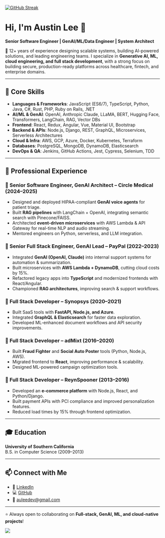 [![GitHub Streak](https://streak-stats.demolab.com?user=hanahub&theme=transparent&border_radius=4)](https://git.io/streak-stats)

# Hi, I'm Austin Lee 👋  

**Senior Software Engineer | GenAI/ML/Data Engineer | System Architect**  

🚀 12+ years of experience designing scalable systems, building AI-powered solutions, and leading engineering teams. I specialize in **Generative AI, ML, cloud engineering, and full stack development**, with a strong focus on building secure, production-ready platforms across healthcare, fintech, and enterprise domains.  

---

## 🔧 Core Skills
- **Languages & Frameworks**: JavaScript (ES6/7), TypeScript, Python, Java, C#, Rust, PHP, Ruby on Rails, .NET  
- **AI/ML & GenAI**: OpenAI, Anthropic Claude, LLaMA, BERT, Hugging Face, Transformers, LangChain, RAG, Vector DBs  
- **Frontend**: React, Redux, Angular, Vue, Material UI, Bootstrap  
- **Backend & APIs**: Node.js, Django, REST, GraphQL, Microservices, Serverless Architectures  
- **Cloud & Infra**: AWS, GCP, Azure, Docker, Kubernetes, Terraform  
- **Databases**: PostgreSQL, MongoDB, DynamoDB, Elasticsearch  
- **DevOps & QA**: Jenkins, GitHub Actions, Jest, Cypress, Selenium, TDD  

---

## 💼 Professional Experience  

### 🔹 Senior Software Engineer, GenAI Architect – Circle Medical (2024–2025)  
- Designed and deployed HIPAA-compliant **GenAI voice agents** for patient triage.  
- Built **RAG pipelines** with LangChain + OpenAI, integrating semantic search with Pinecone/FAISS.  
- Architected **event-driven microservices** with AWS Lambda & API Gateway for real-time NLP and audio streaming.  
- Mentored engineers on Python, serverless, and LLM integration.  

### 🔹 Senior Full Stack Engineer, GenAI Lead – PayPal (2022–2023)  
- Integrated **GenAI (OpenAI, Claude)** into internal support systems for automation & summarization.  
- Built microservices with **AWS Lambda + DynamoDB**, cutting cloud costs by 15%.  
- Refactored legacy apps into **TypeScript** and modernized frontends with React/Angular.  
- Championed **RAG architectures**, improving search & support workflows.  

### 🔹 Full Stack Developer – Synopsys (2020–2021)  
- Built SaaS tools with **FastAPI, Node.js, and Azure**.  
- Integrated **GraphQL & Elasticsearch** for faster data exploration.  
- Developed ML-enhanced document workflows and API security improvements.  

### 🔹 Full Stack Developer – adMixt (2016–2020)  
- Built **Fraud Fighter** and **Social Auto Poster** tools (Python, Node.js, AWS).  
- Migrated frontend to **React**, improving performance & scalability.  
- Designed ML-powered campaign optimization tools.  

### 🔹 Full Stack Developer – ReynSpooner (2013–2016)  
- Developed an **e-commerce platform** with Node.js, React, and Python/Django.  
- Built payment APIs with PCI compliance and improved personalization features.  
- Reduced load times by 15% through frontend optimization.  

---

## 🎓 Education  
**University of Southern California**  
B.S. in Computer Science (2009–2013)  

---

## 📫 Connect with Me  
- 💼 [LinkedIn](https://www.linkedin.com/in/austin-h-lee-960729352/)  
- 💻 [GitHub](https://github.com/hanahub)  
- 📧 auleedev@gmail.com  

---

⭐️ Always open to collaborating on **Full-stack, GenAI, ML, and cloud-native projects**!  

![](https://komarev.com/ghpvc/?username=hanahub)
